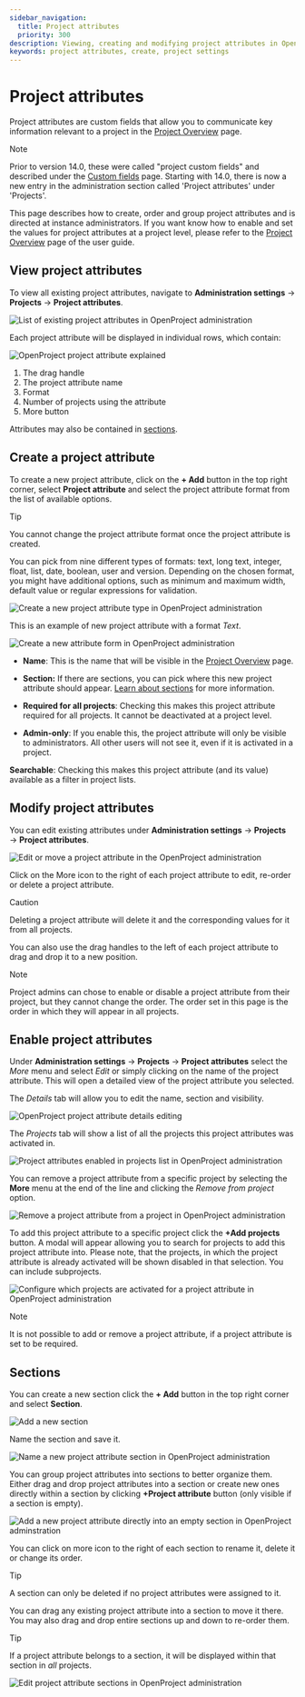 ```yaml
---
sidebar_navigation:
  title: Project attributes
  priority: 300
description: Viewing, creating and modifying project attributes in OpenProject
keywords: project attributes, create, project settings
---
```


# Project attributes

Project attributes are custom fields that allow you to communicate key information relevant to a project in the [Project Overview](../../../user-guide/project-overview) page.

> [!NOTE]
> Prior to version 14.0, these were called "project custom fields" and described under the [Custom fields](../../custom-fields/custom-fields-projects/) page. Starting with 14.0, there is now a new entry in the administration section called 'Project attributes' under 'Projects'.

This page describes how to create, order and group project attributes and is directed at instance administrators. If you want know how to enable and set the values for project attributes at a project level, please refer to the [Project Overview](../../../user-guide/project-overview) page of the user guide.

## View project attributes

To view all existing project attributes, navigate to **Administration settings** → **Projects** → **Project attributes**.

![List of existing project attributes in OpenProject administration](open_project_system_admin_guide_project_attributes_list.png)

Each project attribute will be displayed in individual rows, which contain:

![OpenProject project attribute explained](open_project_system_guide_project_attribute_explained.png)

1. The drag handle
2. The project attribute name
3. Format
4. Number of projects using the attribute
5. More button

Attributes may also be contained in [sections](#sections).

## Create a project attribute

To create a new project attribute, click on the **+ Add** button in the top right corner, select **Project attribute** and select the project attribute format from the list of available options. 

> [!TIP]
> You cannot change the project attribute format once the project attribute is created.

You can pick from nine different types of formats: text, long text, integer, float, list, date, boolean, user and version. Depending on the chosen format, you might have additional options, such as minimum and maximum width, default value or regular expressions for validation.

![Create a new project attribute type in OpenProject administration](open_project_system_admin_guide_project_attributes_add_button.png)

This is an example of new project attribute with a format *Text*. 

![Create a new attribute form in OpenProject administration](open_project_system_guide_project_attributes_new_attribute.png)

- **Name**: This is the name that will be visible in the [Project Overview](../../../user-guide/project-overview) page.
- **Section:** If there are sections, you can pick where this new project attribute should appear. [Learn about sections](#sections) for more information.
- **Required for all projects**: Checking this makes this project attribute required for all projects. It cannot be deactivated at a project level.

- **Admin-only**: If you enable this, the project attribute will only be visible to administrators. All other users will not see it, even if it is activated in a project.

**Searchable**: Checking this makes this project attribute (and its value) available as a filter in project lists.

## Modify project attributes

You can edit existing attributes under **Administration settings** → **Projects** → **Project attributes**.

![Edit or move a project attribute in the OpenProject administration](open_project_system_admin_guide_project_attributes_more_icon_menu.png)

Click on the  More icon to the right of each project attribute to edit, re-order or delete a project attribute.

> [!CAUTION]
> Deleting a project attribute will delete it and the corresponding values for it from all projects.

You can also use the drag handles to the left of each project attribute to drag and drop it to a new position.

> [!NOTE]
> Project admins can chose to enable or disable a project attribute from their project, but they cannot change the order. The order set in this page is the order in which they will appear in all projects.



## Enable project attributes

Under **Administration settings** → **Projects** → **Project attributes** select the *More* menu and select *Edit* or simply clicking on the name of the project attribute. This will open a detailed view of the project attribute you selected. 

The *Details* tab will allow you to edit the name, section and visibility. 

![OpenProject project attribute details editing](open_project_system_admin_guide_project_attributes_details.png)

The *Projects* tab will show a list of all the projects this project attributes was activated in. 

![Project attributes enabled in projects list in OpenProject administration](open_project_system_admin_guide_project_attributes_enabled_in_projects.png)

You can remove a project attribute from a specific project by selecting the **More** menu at the end of the line and clicking the *Remove from project* option.

![Remove a project attribute from a project in OpenProject administration](open_project_system_admin_guide_project_attributes_deactivate_for_project.png)

To add this project attribute to a specific project click the **+Add projects** button. A modal will appear allowing you to search for projects to add this project attribute into. Please note, that the projects, in which the project attribute is already activated will be shown disabled in that selection. You can include subprojects. 

![ Configure which projects are activated for a project attribute in OpenProject administration](open_project_system_admin_guide_project_attributes_add.png)

> [!NOTE]
>
> It is not possible to add or remove a project attribute, if a project attribute is set to be required.

## Sections

You can create a new section click the **+ Add** button in the top right corner and select **Section**. 

![Add a new section ](open_project_system_guide_project_attributes_new_section.png)

Name the section and save it. 

![Name a new project attribute section in OpenProject administration](open_project_system_admin_guide_project_attributes_new_section_name.png)

You can group project attributes into sections to better organize them. Either drag and drop project attributes into a section or create new ones directly within a section by clicking **+Project attribute** button (only visible if a section is empty).

![Add a new project attribute directly into an empty section in OpenProject adminstration](open_project_system_admin_guide_project_attributes_empty_section.png)

You can click on more icon to the right of each section to rename it, delete it or change its order.

> [!TIP]
> A section can only be deleted if no project attributes were assigned to it.

You can drag any existing project attribute into a section to move it there. You may also drag and drop entire sections up and down to re-order them.

> [!TIP]
> If a project attribute belongs to a section, it will be displayed within that section in _all_ projects.

![Edit project attribute sections in OpenProject administration](open_project_system_admin_guide_project_attributes_section_more_icon_menu.png)
